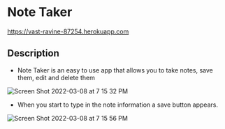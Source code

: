 # Note Taker 

https://vast-ravine-87254.herokuapp.com

## Description
- Note Taker is an easy to use app that allows you to take notes, save them, edit and delete them

![Screen Shot 2022-03-08 at 7 15 32 PM](https://user-images.githubusercontent.com/94029792/157348101-2b4b358e-5875-4c9e-8961-2c831c822a69.png)

- When you start to type in the note information a save button appears.

![Screen Shot 2022-03-08 at 7 15 56 PM](https://user-images.githubusercontent.com/94029792/157348161-bc398040-264c-489a-856b-17bc8d1bab4c.png)
